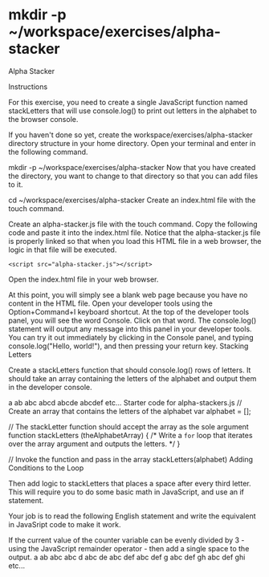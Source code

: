 # mkdir -p ~/workspace/exercises/alpha-stacker


Alpha Stacker

Instructions

For this exercise, you need to create a single JavaScript function named stackLetters that will use console.log() to print out letters in the alphabet to the browser console.

If you haven't done so yet, create the workspace/exercises/alpha-stacker directory structure in your home directory. Open your terminal and enter in the following command.

mkdir -p ~/workspace/exercises/alpha-stacker
Now that you have created the directory, you want to change to that directory so that you can add files to it.

cd ~/workspace/exercises/alpha-stacker
Create an index.html file with the touch command.

Create an alpha-stacker.js file with the touch command.
Copy the following code and paste it into the index.html file. Notice that the alpha-stacker.js file is properly linked so that when you load this HTML file in a web browser, the logic in that file will be executed.

<!DOCTYPE html>
<html>
<head>
    <title>Alpha Stacker</title>
</head>
<body>

    <script src="alpha-stacker.js"></script>
</body>
</html>
Open the index.html file in your web browser.

At this point, you will simply see a blank web page because you have no content in the HTML file. Open your developer tools using the Option+Command+I keyboard shortcut.
At the top of the developer tools panel, you will see the word Console. Click on that word. The console.log() statement will output any message into this panel in your developer tools. You can try it out immediately by clicking in the Console panel, and typing console.log("Hello, world!"), and then pressing your return key.
Stacking Letters

Create a stackLetters function that should console.log() rows of letters. It should take an array containing the letters of the alphabet and output them in the developer console.

a
ab
abc
abcd
abcde
abcdef
etc...
Starter code for alpha-stackers.js
// Create an array that contains the letters of the alphabet
var alphabet = [];

// The stackLetter function should accept the array as the sole argument
function stackLetters (theAlphabetArray) {
    /*
      Write a `for` loop that iterates over the array argument and
      outputs the letters.
     */
}

// Invoke the function and pass in the array
stackLetters(alphabet)
Adding Conditions to the Loop

Then add logic to stackLetters that places a space after every third letter. This will require you to do some basic math in JavaScript, and use an if statement.

Your job is to read the following English statement and write the equivalent in JavaSript code to make it work.

If the current value of the counter variable can be evenly divided by 3 - using the JavaScript remainder operator - then add a single space to the output.
a
ab
abc
abc d
abc de
abc def
abc def g
abc def gh
abc def ghi
etc...

